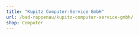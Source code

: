 ```yaml
---
title: "Kupitz Computer-Service GmbH"
url: /bad-rappenau/kupitz-computer-service-gmbh/
shop: Computer
---
```

